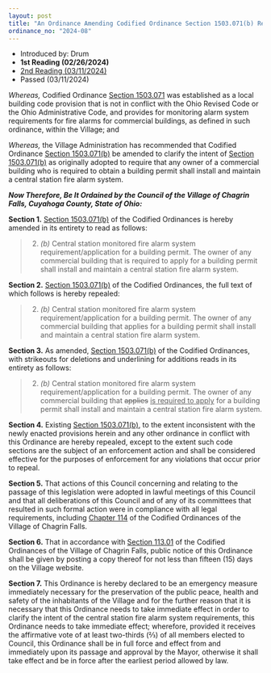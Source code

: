 ```yaml
---
layout: post
title: "An Ordinance Amending Codified Ordinance Section 1503.071(b) Regarding Installation of a Central Station Fire Alarm System and Declaring an Emergency"
ordinance_no: "2024-08"
---
```


- Introduced by: Drum
- **1st Reading (02/26/2024)**
- [2nd Reading (03/11/2024)][CFO 2024-08-2]
- Passed (03/11/2024)

_Whereas,_ Codified Ordinance [Section 1503.071][CFCO 1503.071] was established as a local building code provision that is not in conflict with the Ohio Revised Code or the Ohio Administrative Code, and provides for monitoring alarm system requirements for fire alarms for commercial buildings, as defined in such ordinance, within the Village; and

_Whereas,_ the Village Administration has recommended that Codified Ordinance [Section 1503.071(b)][CFCO 1503.071(b)] be amended to clarify the intent of [Section 1503.071(b)][CFCO 1503.071(b)] as originally adopted to require that any owner of a commercial building who is required to obtain a building permit shall install and maintain a central station fire alarm system.

**_Now Therefore, Be It Ordained by the Council of the Village of Chagrin Falls, Cuyahoga County, State of Ohio:_**

**Section 1.** [Section 1503.071(b)][CFCO 1503.071(b)] of the Codified Ordinances is hereby amended in its entirety to read as follows:

> 2. _(b)_ Central station monitored fire alarm system requirement/application for a building permit. The owner of any commercial building that is required to apply for a building permit shall install and maintain a central station fire alarm system.

**Section 2.** [Section 1503.071(b)][CFCO 1503.071(b)] of the Codified Ordinances, the full text of which follows is hereby repealed:

> 2. _(b)_ Central station monitored fire alarm system requirement/application for a building permit. The owner of any commercial building that applies for a building permit shall install and maintain a central station fire alarm system.

**Section 3.** As amended, [Section 1503.071(b)][CFCO 1503.071(b)] of the Codified Ordinances, with strikeouts for deletions and underlining for additions reads in its entirety as follows:

> 2. _(b)_ Central station monitored fire alarm system requirement/application for a building permit. The owner of any commercial building that <del>applies</del> <ins>is required to apply</ins> for a building permit shall install and maintain a central station fire alarm system.

**Section 4.** Existing [Section 1503.071(b)][CFCO 1503.071(b)], to the extent inconsistent with the newly enacted provisions herein and any other ordinance in conflict with this Ordinance are hereby repealed, except to the extent such code sections are the subject of an enforcement action and shall be considered effective for the purposes of enforcement for any violations that occur prior to repeal.

**Section 5.** That actions of this Council concerning and relating to the passage of this legislation were adopted in lawful meetings of this Council and that all deliberations of this Council and of any of its committees that resulted in such formal action were in compliance with all legal requirements, including [Chapter 114][CFCO 114] of the Codified Ordinances of the Village of Chagrin Falls.

**Section 6.** That in accordance with [Section 113.01][CFCO 113.01] of the Codified Ordinances of the Village of Chagrin Falls, public notice of this Ordinance shall be given by posting a copy thereof for not less than fifteen (15) days on the Village website.

**Section 7.** This Ordinance is hereby declared to be an emergency measure immediately necessary for the preservation of the public peace, health and safety of the inhabitants of the Village and for the further reason that it is necessary that this Ordinance needs to take immediate effect in order to clarify the intent of the central station fire alarm system requirements, this Ordinance needs to take immediate effect; wherefore, provided it receives the affirmative vote of at least two-thirds (⅔) of all members elected to Council, this Ordinance shall be in full force and effect from and immediately upon its passage and approval by the Mayor, otherwise it shall take effect and be in force after the earliest period allowed by law.

[CFCO 113.01]:</chapters/chapter-113-ordinances-and-resolutions/#11301-publication-and-posting>
[CFCO 114]:</chapters/chapter-114-open-meetings>
[CFCO 1503.071(b)]:</chapters/chapter-1503-local-provisions/#1503071(b)>
[CFCO 1503.071]:</chapters/chapter-1503-local-provisions/#1503071-central-station-monitored-fire-alarm-system-requirement>
[CFO 2024-08-2]:</ordinance-2024-08-2/>
